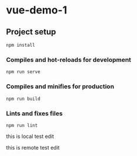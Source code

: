<!--
 * @Author: Amero
 * @Date: 2022-01-11 21:30:34
 * @LastEditors: Amero
 * @LastEditTime: 2022-02-04 12:55:34
 * @FilePath: \vue-demo-1\README.md
-->
# vue-demo-1

## Project setup
```
npm install
```

### Compiles and hot-reloads for development
```
npm run serve
```

### Compiles and minifies for production
```
npm run build
```

### Lints and fixes files
```
npm run lint
```

 this is local test edit

this is remote test edit
